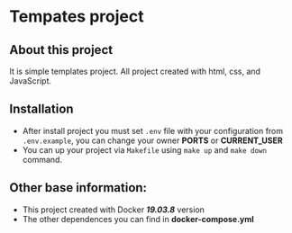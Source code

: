<h1>Tempates project</h1>

<h2>About this project</h2>
It is simple templates project.
All project created with html, css, and JavaScript.

<h2>Installation</h2>

- After install project you must set `.env` file with your configuration from `.env.example`, you can change your owner **PORTS** or **CURRENT_USER**
- You can up your project via `Makefile` using `make up` and `make down` command.

<h2>Other base information:</h2>

- This project created with Docker ***19.03.8*** version
- The other dependences you can find in **docker-compose.yml**
